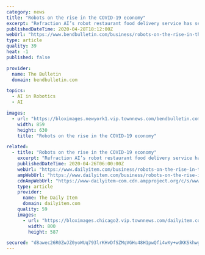 ```yaml
---
category: news
title: "Robots on the rise in the COVID-19 economy"
excerpt: "Refraction AI’s robot restaurant food delivery service has seen demand increase by four times since the COVID-19 crisis shut down Michigan last month, and the company’s engineers are working furiously to expand the company’s small fleet of three-wheeled REV ’bots."
publishedDateTime: 2020-04-28T18:12:00Z
webUrl: "https://www.bendbulletin.com/business/robots-on-the-rise-in-the-covid-19-economy/article_845adeae-84fa-11ea-bf8d-bfa81ab8fae2.html"
type: article
quality: 39
heat: -1
published: false

provider:
  name: The Bulletin
  domain: bendbulletin.com

topics:
  - AI in Robotics
  - AI

images:
  - url: "https://bloximages.newyork1.vip.townnews.com/bendbulletin.com/content/tncms/assets/v3/editorial/c/7c/c7c2dda4-84fa-11ea-a6f3-0f8ec6bc0a54/5ea0e416a8176.image.jpg?resize=859%2C630"
    width: 859
    height: 630
    title: "Robots on the rise in the COVID-19 economy"

related:
  - title: "Robots on the rise in the COVID-19 economy"
    excerpt: "Refraction AI’s robot restaurant food delivery service has seen demand increase by four times since the COVID-19 crisis shut down Michigan last month, and the company’s engineers are working furiously to expand the company’s small fleet of three-wheeled REV ‘bots."
    publishedDateTime: 2020-04-26T06:00:00Z
    webUrl: "https://www.dailyitem.com/business/robots-on-the-rise-in-the-covid-19-economy/article_075ae0d0-999c-5b64-8f75-9ce3466d6e9b.html"
    ampWebUrl: "https://www.dailyitem.com/business/robots-on-the-rise-in-the-covid-19-economy/article_075ae0d0-999c-5b64-8f75-9ce3466d6e9b.amp.html"
    cdnAmpWebUrl: "https://www-dailyitem-com.cdn.ampproject.org/c/s/www.dailyitem.com/business/robots-on-the-rise-in-the-covid-19-economy/article_075ae0d0-999c-5b64-8f75-9ce3466d6e9b.amp.html"
    type: article
    provider:
      name: The Daily Item
      domain: dailyitem.com
    quality: 59
    images:
      - url: "https://bloximages.chicago2.vip.townnews.com/dailyitem.com/content/tncms/assets/v3/editorial/2/78/27828315-ba31-58a9-889c-10dfb0dd299d/5ea5156fb8744.image.jpg"
        width: 800
        height: 587

secured: "d8awec26R0ZwJZ0yoWUq793lrKHvDfSZMqVGHu48H1pwQfi4wXy+wdKKSkhwgEhk1oROW+FIF/wMN140JgAr28l0bigmvvqaq8P0+T6Uz/djXTnZ8Oumk9tyq4DkicAfhp8AHynbmoxTqOKTv/lSWeXrwIQ7zXvVJp6MfKROABzD5amK7u4HCXxpsxCM0BpkS8iM4W3JWQ+dAnv+QSObdX4rN5ANoCbx/POX3dTkgi337/Ujh8SeeadWBxeFgVA3vzm/7mMO0bLAYQnjU67PSbf4+LPp+skjgIVFCVzHbJ5frwrzp91woz1xResjHBYbV7pHeCO683lngXXhWXkRetCQs/9dWBGgfIKFsh3y8JF7XHKsLoYPFanGyQnE6GllRMW8VXPVrU68gYzT+q6SurBFO7+YAAtYQihlzlkfMOZ8zVin5BPUgYj1VUyjyt96DVLLaATrDVrwT934pl51k87maVGZ/zAXew0Ps67vPts=;SmEQ9sacr35+3PwekMwsjQ=="
---
```


